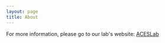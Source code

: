 ```yaml
---
layout: page
title: About
---
```


For more information, please go to our lab's website: [ACESLab](http://cheekeongtan.people.ust.hk/) 
